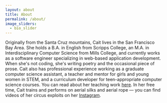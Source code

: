 ```yaml
---
layout: about
title: About
permalink: /about/
image_sliders:
  - bio_slider
---
```


Originally from the Santa Cruz mountains, Cait lives in the San Francisco Bay Area. She holds a B.A. in English from Scripps College, an M.A. in Interdisciplinary Computer Science from Mills College, and currently works as a software engineer specializing in web-based application development. When she's not coding, she's writing poetry and the occasional piece of prose. Cait also has professional experience working as a graduate computer science assistant, a teacher and mentor for girls and young women in STEM, and a curriculum developer for teen-appropriate computer science courses. You can read about her teaching work [here](https://news.digitalmediaacademy.org/2016/03/30/meet-cait-powell-made-by-girls-instructor/). In her free time, Cait trains and performs on aerial silks and aerial rope &mdash; you can find videos of her circus exploits on her [Instagram](https://www.instagram.com/cinnamonpeeler/).
